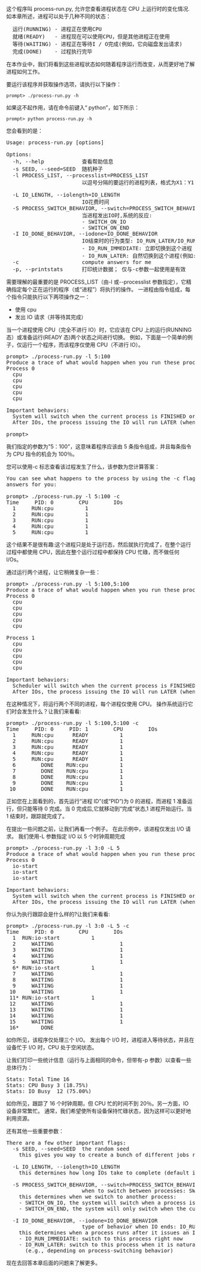 这个程序叫 process-run.py, 允许您查看进程状态在 CPU 上运行时的变化情况.
如本章所述，进程可以处于几种不同的状态：

<pre>
  运行(RUNNING) - 进程正在使用CPU
  就绪(READY)   - 进程现在可以使用CPU，但是其他进程正在使用
  等待(WAITING) - 进程正在等待I / O完成(例如，它向磁盘发出请求)
  完成(DONE)    - 过程执行完毕
</pre>

在本作业中，我们将看到这些进程状态如何随着程序运行而改变，从而更好地了解进程如何工作。

要运行该程序并获取操作选项，请执行以下操作：

```shell script
prompt> ./process-run.py -h
```

如果这不起作用，请在命令前键入“ python”，如下所示：

```shell script
prompt> python process-run.py -h
```

您会看到的是：

<pre>
Usage: process-run.py [options]

Options:
  -h, --help            查看帮助信息
  -s SEED, --seed=SEED  随机种子
  -l PROCESS_LIST, --processlist=PROCESS_LIST
                        以逗号分隔的要运行的进程列表，格式为X1：Y1，X2：Y2，...，其中X是该进程应运行的指令数，Y是该指令将运行的概率（从0到100）,指令包括使用CPU或进行IO

  -L IO_LENGTH, --iolength=IO_LENGTH
                        IO花费时间
  -S PROCESS_SWITCH_BEHAVIOR, --switch=PROCESS_SWITCH_BEHAVIOR
                        当进程发出IO时,系统的反应: 
                        - SWITCH_ON_IO
                        - SWITCH_ON_END 
  -I IO_DONE_BEHAVIOR, --iodone=IO_DONE_BEHAVIOR
                        IO结束时的行为类型: IO_RUN_LATER/IO_RUN_IMMEDIATE
                        - IO_RUN_IMMEDIATE: 立即切换到这个进程
                        - IO_RUN_LATER: 自然切换到这个进程(例如:取决于进程切换行为)
  -c                    compute answers for me
  -p, --printstats      打印统计数据； 仅与-c参数一起使用是有效
</pre>

需要理解的最重要的是 PROCESS_LIST（由-l 或--processlist 参数指定），它精确指定每个正在运行的程序（或“进程”）将执行的操作。 一进程由指令组成，每个指令只能执行以下两项操作之一：
- 使用 cpu
- 发出 IO 请求（并等待其完成）

当一个进程使用 CPU（完全不进行 IO）时，它应该在 CPU 上的运行(RUNNING 态）或准备运行(READY 态)两个状态之间进行切换。 例如，下面是一个简单的例子，仅运行一个程序，而该程序仅使用 CPU（不进行 IO）。

<pre>
prompt> ./process-run.py -l 5:100 
Produce a trace of what would happen when you run these processes:
Process 0
  cpu
  cpu
  cpu
  cpu
  cpu

Important behaviors:
  System will switch when the current process is FINISHED or ISSUES AN IO
  After IOs, the process issuing the IO will run LATER (when it is its turn)

prompt> 
</pre>

我们指定的参数为"5：100"，这意味着程序应该由 5 条指令组成，并且每条指令为 CPU 指令的机会为 100％。

您可以使用-c 标志查看该过程发生了什么，该参数为您计算答案：

<pre>
You can see what happens to the process by using the -c flag, which computes the
answers for you:

prompt> ./process-run.py -l 5:100 -c
Time     PID: 0        CPU        IOs
  1     RUN:cpu          1
  2     RUN:cpu          1
  3     RUN:cpu          1
  4     RUN:cpu          1
  5     RUN:cpu          1
</pre>

这个结果不是很有趣:这个进程只是处于运行态，然后就执行完成了，在整个运行过程中都使用 CPU，因此在整个运行过程中都保持 CPU 忙碌，而不做任何 I/Os。

通过运行两个进程，让它稍微复杂一些：

<pre>
prompt> ./process-run.py -l 5:100,5:100
Produce a trace of what would happen when you run these processes:
Process 0
  cpu
  cpu
  cpu
  cpu
  cpu

Process 1
  cpu
  cpu
  cpu
  cpu
  cpu

Important behaviors:
  Scheduler will switch when the current process is FINISHED or ISSUES AN IO
  After IOs, the process issuing the IO will run LATER (when it is its turn)
</pre>

在这种情况下，将运行两个不同的进程，每个进程仅使用 CPU。 操作系统运行它们时会发生什么？让我们来看看: 

<pre>
prompt> ./process-run.py -l 5:100,5:100 -c
Time     PID: 0     PID: 1        CPU        IOs
  1     RUN:cpu      READY          1
  2     RUN:cpu      READY          1
  3     RUN:cpu      READY          1
  4     RUN:cpu      READY          1
  5     RUN:cpu      READY          1
  6        DONE    RUN:cpu          1
  7        DONE    RUN:cpu          1
  8        DONE    RUN:cpu          1
  9        DONE    RUN:cpu          1
 10        DONE    RUN:cpu          1
</pre>

正如您在上面看到的，首先运行“进程 ID”(或“PID”)为 0 的进程，而进程 1 准备运行，但只能等待 0 完成。当 0 完成后,它就移动到“完成”状态,1 进程开始运行。当 1 结束时，跟踪就完成了。

在提出一些问题之前，让我们再看一个例子。 在此示例中，该进程仅发出 I/O 请求。 我们使用-L 参数指定 I/O 以 5 个时钟周期完成

<pre>
prompt> ./process-run.py -l 3:0 -L 5
Produce a trace of what would happen when you run these processes:
Process 0
  io-start
  io-start
  io-start

Important behaviors:
  System will switch when the current process is FINISHED or ISSUES AN IO
  After IOs, the process issuing the IO will run LATER (when it is its turn)
</pre>

你认为执行跟踪会是什么样的?让我们来看看:

<pre>
prompt> ./process-run.py -l 3:0 -L 5 -c
Time     PID: 0        CPU        IOs
  1  RUN:io-start          1
  2     WAITING                     1
  3     WAITING                     1
  4     WAITING                     1
  5     WAITING                     1
  6* RUN:io-start          1
  7     WAITING                     1
  8     WAITING                     1
  9     WAITING                     1
 10     WAITING                     1
 11* RUN:io-start          1
 12     WAITING                     1
 13     WAITING                     1
 14     WAITING                     1
 15     WAITING                     1
 16*       DONE
</pre>

如你所见，该程序仅处理三个 I/O。 发出每个 I/O 时，进程进入等待状态，并且在设备忙于 I/O 时，CPU 处于空闲状态。

让我们打印一些统计信息（运行与上面相同的命令，但带有-p 参数）以查看一些总体行为：

<pre>
Stats: Total Time 16
Stats: CPU Busy 3 (18.75%)
Stats: IO Busy  12 (75.00%)
</pre>

如你所见，跟踪了 16 个时钟周期，但 CPU 忙的时间不到 20％。另一方面，IO 设备非常繁忙。 通常，我们希望使所有设备保持忙碌状态，因为这样可以更好地利用资源。

还有其他一些重要参数：

<pre>
There are a few other important flags:
  -s SEED, --seed=SEED  the random seed  
    this gives you way to create a bunch of different jobs randomly

  -L IO_LENGTH, --iolength=IO_LENGTH
    this determines how long IOs take to complete (default is 5 ticks)

  -S PROCESS_SWITCH_BEHAVIOR, --switch=PROCESS_SWITCH_BEHAVIOR
                        when to switch between processes: SWITCH_ON_IO, SWITCH_ON_END
    this determines when we switch to another process:
    - SWITCH_ON_IO, the system will switch when a process issues an IO
    - SWITCH_ON_END, the system will only switch when the current process is done 

  -I IO_DONE_BEHAVIOR, --iodone=IO_DONE_BEHAVIOR
                        type of behavior when IO ends: IO_RUN_LATER, IO_RUN_IMMEDIATE
    this determines when a process runs after it issues an IO:
    - IO_RUN_IMMEDIATE: switch to this process right now
    - IO_RUN_LATER: switch to this process when it is natural to 
      (e.g., depending on process-switching behavior)
</pre>

现在去回答本章后面的问题来了解更多。





